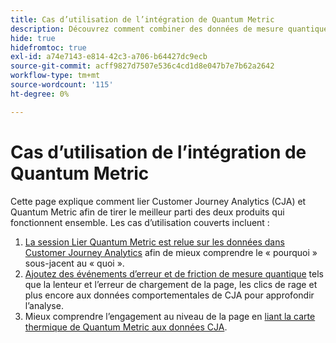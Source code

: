 ```yaml
---
title: Cas d’utilisation de l’intégration de Quantum Metric
description: Découvrez comment combiner des données de mesure quantique avec le reste de vos données dans Customer Journey Analytics.
hide: true
hidefromtoc: true
exl-id: a74e7143-e814-42c3-a706-b64427dc9ecb
source-git-commit: acff9827d7507e536c4cd1d8e047b7e7b62a2642
workflow-type: tm+mt
source-wordcount: '115'
ht-degree: 0%

---
```


# Cas d’utilisation de l’intégration de Quantum Metric

Cette page explique comment lier Customer Journey Analytics (CJA) et Quantum Metric afin de tirer le meilleur parti des deux produits qui fonctionnent ensemble.  Les cas d’utilisation couverts incluent :

1. [La session Lier Quantum Metric est relue sur les données dans Customer Journey Analytics](tie-session-replays.md) afin de mieux comprendre le « pourquoi » sous-jacent au « quoi ».
1. [Ajoutez des événements d’erreur et de friction de mesure quantique](friction-events.md) tels que la lenteur et l’erreur de chargement de la page, les clics de rage et plus encore aux données comportementales de CJA pour approfondir l’analyse.
1. Mieux comprendre l’engagement au niveau de la page en [liant la carte thermique de Quantum Metric aux données CJA](heatmap.md).
